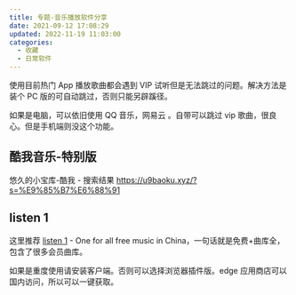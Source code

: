 ```yaml
---
title: 专题-音乐播放软件分享
date: 2021-09-12 17:08:29
updated: 2022-11-19 11:03:00
categories:
  - 收藏
  - 日常软件
---
```


使用目前热门 App 播放歌曲都会遇到 VIP 试听但是无法跳过的问题。解决方法是装个 PC 版的可自动跳过，否则只能另辟蹊径。

如果是电脑，可以依旧使用 QQ 音乐，网易云 。自带可以跳过 vip 歌曲，很良心。但是手机端则没这个功能。

## 酷我音乐-特别版

悠久的小宝库-酷我 - 搜索结果
<https://u9baoku.xyz/?s=%E9%85%B7%E6%88%91>

## listen 1

这里推荐 [listen 1](http://listen1.github.io/listen1/) -  One for all free music in China，一句话就是免费+曲库全，包含了很多会员曲库。

如果是重度使用请安装客户端。否则可以选择浏览器插件版。edge 应用商店可以国内访问，所以可以一键获取。

